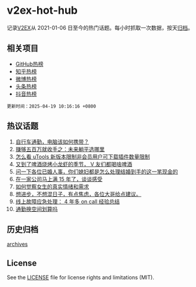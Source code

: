 # v2ex-hot-hub

 记录[V2EX](https://www.v2ex.com/)从 2021-01-06 日至今的热门话题。每小时抓取一次数据，按天[归档](archives)。
 
 ## 相关项目

- [GitHub热榜](https://github.com/snaildev/github-hot-hub)
- [知乎热榜](https://github.com/snaildev/zhihu-hot-hub)
- [微博热榜](https://github.com/snaildev/weibo-hot-hub)
- [头条热榜](https://github.com/snaildev/toutiao-hot-hub)
- [抖音热榜](https://github.com/snaildev/douyin-hot-hub)


 `更新时间：2025-04-19 10:16:16 +0800`

## 热议话题

1. [自行车通勤，电脑该如何携带？](https://www.v2ex.com/t/1126427)
1. [赚够五百万就收手之：未来躺平选哪里](https://www.v2ex.com/t/1126517)
1. [怎么看 uTools 新版本限制非会员用户可下载插件数量限制](https://www.v2ex.com/t/1126410)
1. [又到了啤酒烧烤小龙虾的季节， V 友们都喝啥啤酒](https://www.v2ex.com/t/1126488)
1. [问一下各位已婚人事，你们媳妇都是怎么处理结婚到手的这一笔现金的](https://www.v2ex.com/t/1126395)
1. [在一家公司马上满 15 年了，谈谈感受](https://www.v2ex.com/t/1126476)
1. [如何觉察女生的真实情绪和需求](https://www.v2ex.com/t/1126510)
1. [想进步，不想混日子，有点焦虑，各位大哥给点建议。](https://www.v2ex.com/t/1126423)
1. [线上故障应急处理： 4 年多 on call 经验总结](https://www.v2ex.com/t/1126452)
1. [通勤换空间划算吗](https://www.v2ex.com/t/1126417)

## 历史归档

[archives](archives)

## License

See the [LICENSE](LICENSE) file for license rights and limitations (MIT).
